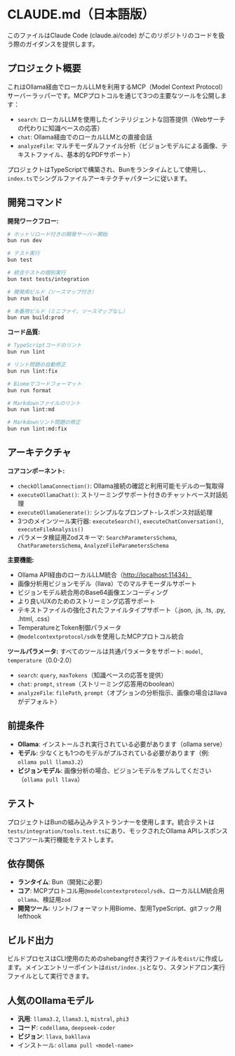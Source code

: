 # CLAUDE.md（日本語版）

このファイルはClaude Code (claude.ai/code) がこのリポジトリのコードを扱う際のガイダンスを提供します。

## プロジェクト概要

これはOllama経由でローカルLLMを利用するMCP（Model Context Protocol）サーバーラッパーです。MCPプロトコルを通じて3つの主要なツールを公開します：

- `search`: ローカルLLMを使用したインテリジェントな回答提供（Webサーチの代わりに知識ベースの応答）
- `chat`: Ollama経由でのローカルLLMとの直接会話
- `analyzeFile`: マルチモーダルファイル分析（ビジョンモデルによる画像、テキストファイル、基本的なPDFサポート）

プロジェクトはTypeScriptで構築され、Bunをランタイムとして使用し、`index.ts`でシングルファイルアーキテクチャパターンに従います。

## 開発コマンド

**開発ワークフロー:**

```bash
# ホットリロード付きの開発サーバー開始
bun run dev

# テスト実行
bun test

# 統合テストの個別実行
bun test tests/integration

# 開発用ビルド（ソースマップ付き）
bun run build

# 本番用ビルド（ミニファイ、ソースマップなし）
bun run build:prod
```

**コード品質:**

```bash
# TypeScriptコードのリント
bun run lint

# リント問題の自動修正
bun run lint:fix

# Biomeでコードフォーマット
bun run format

# Markdownファイルのリント
bun run lint:md

# Markdownリント問題の修正
bun run lint:md:fix
```

## アーキテクチャ

**コアコンポーネント:**

- `checkOllamaConnection()`: Ollama接続の確認と利用可能モデルの一覧取得
- `executeOllamaChat()`: ストリーミングサポート付きのチャットベース対話処理
- `executeOllamaGenerate()`: シンプルなプロンプト-レスポンス対話処理
- 3つのメインツール実行器: `executeSearch()`, `executeChatConversation()`, `executeFileAnalysis()`
- パラメータ検証用Zodスキーマ: `SearchParametersSchema`, `ChatParametersSchema`, `AnalyzeFileParametersSchema`

**主要機能:**

- Ollama API経由のローカルLLM統合（<http://localhost:11434）>
- 画像分析用ビジョンモデル（llava）でのマルチモーダルサポート
- ビジョンモデル統合用のBase64画像エンコーディング
- より良いUXのためのストリーミング応答サポート
- テキストファイルの強化されたファイルタイプサポート（.json, .js, .ts, .py, .html, .css）
- TemperatureとToken制御パラメータ
- `@modelcontextprotocol/sdk`を使用したMCPプロトコル統合

**ツールパラメータ:**
すべてのツールは共通パラメータをサポート: `model`, `temperature`（0.0-2.0）

- `search`: `query`, `maxTokens`（知識ベースの応答を提供）
- `chat`: `prompt`, `stream`（ストリーミング応答用のboolean）
- `analyzeFile`: `filePath`, `prompt`（オプションの分析指示、画像の場合はllavaがデフォルト）

## 前提条件

- **Ollama**: インストールされ実行されている必要があります（ollama serve）
- **モデル**: 少なくとも1つのモデルがプルされている必要があります（例: `ollama pull llama3.2`）
- **ビジョンモデル**: 画像分析の場合、ビジョンモデルをプルしてください（`ollama pull llava`）

## テスト

プロジェクトはBunの組み込みテストランナーを使用します。統合テストは`tests/integration/tools.test.ts`にあり、モックされたOllama APIレスポンスでコアツール実行機能をテストします。

## 依存関係

- **ランタイム**: Bun（開発に必要）
- **コア**: MCPプロトコル用`@modelcontextprotocol/sdk`、ローカルLLM統合用`ollama`、検証用`zod`
- **開発ツール**: リント/フォーマット用Biome、型用TypeScript、gitフック用lefthook

## ビルド出力

ビルドプロセスはCLI使用のためのshebang付き実行ファイルを`dist/`に作成します。メインエントリーポイントは`dist/index.js`となり、スタンドアロン実行ファイルとして実行できます。

## 人気のOllamaモデル

- **汎用**: `llama3.2`, `llama3.1`, `mistral`, `phi3`
- **コード**: `codellama`, `deepseek-coder`  
- **ビジョン**: `llava`, `bakllava`
- インストール: `ollama pull <model-name>`
